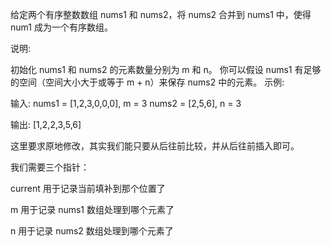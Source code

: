 给定两个有序整数数组 nums1 和 nums2，将 nums2 合并到 nums1 中，使得 num1 成为一个有序数组。

说明:

初始化 nums1 和 nums2 的元素数量分别为 m 和 n。
你可以假设 nums1 有足够的空间（空间大小大于或等于 m + n）来保存 nums2 中的元素。
示例:

输入:
nums1 = [1,2,3,0,0,0], m = 3
nums2 = [2,5,6],       n = 3

输出: [1,2,2,3,5,6]

这里要求原地修改，其实我们能只要从后往前比较，并从后往前插入即可。

我们需要三个指针：

current 用于记录当前填补到那个位置了

m 用于记录 nums1 数组处理到哪个元素了

n 用于记录 nums2 数组处理到哪个元素了